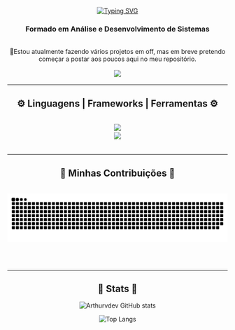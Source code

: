 <div align="center"> 

[![Typing SVG](https://readme-typing-svg.herokuapp.com?font=Fira+Code&duration=2500&pause=300&color=F7F7F7&center=true&random=false&width=435&lines=Ol%C3%A1+%F0%9F%91%8B;Eu+me+chamo+Arthur+%F0%9F%98%89)](https://git.io/typing-svg) 

</div>



<h3 align="center">Formado em Análise e Desenvolvimento de Sistemas</h3>

<br>

<div align="center">
  💬Estou atualmente fazendo vários projetos em off, mas em breve pretendo começar a postar aos poucos aqui no meu repositório.
</div>

<br>

<div align="center"> 
  <a href="https://www.linkedin.com/in/arthur-vin%C3%ADcius-monteiro/" target="_blank"><img src="https://img.shields.io/badge/-LinkedIn-%230077B5?style=for-the-badge&logo=linkedin&logoColor=white" target="_blank"></a> 
  
</div>
<hr/>
<h2 align="center">⚙️ Linguagens | Frameworks | Ferramentas ⚙️</h2>
<br>
<div align="center">
    <img src="https://skillicons.dev/icons?i=js,html,css,cpp,python" /> <br>
    <img src="https://skillicons.dev/icons?i=nodejs,electron,github,godot,discordjs,discord,vscode,vercel" /><br>
</div>

<br/>
<hr/>

<div align="center">
  <h2>🐍 Minhas Contribuições 🐍</h2>
  <br>
  <img alt="snake eating my contributions" src="https://raw.githubusercontent.com/salesp07/salesp07/output/github-contribution-grid-snake.svg" />
  
  <br/><br/>
</div>
<hr/>

<h2 align="center">🔋 Stats 🔋</h2>

<div align="center">
  
![Arthurvdev GitHub stats](https://github-readme-stats.vercel.app/api?username=arthurvdev&show_icons=true&theme=dracula) 

![Top Langs](https://github-readme-stats.vercel.app/api/top-langs/?username=arthurvdev&layout=compact&theme=dracula) 
  
</div>



          


